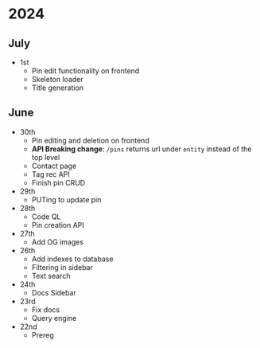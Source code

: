 # 2024

## July

- 1st
  - Pin edit functionality on frontend
  - Skeleton loader
  - Title generation

## June

- 30th
  - Pin editing and deletion on frontend
  - **API Breaking change**: `/pins` returns url under `entity` instead of the top level
  - Contact page
  - Tag rec API
  - Finish pin CRUD
- 29th
  - PUTing to update pin
- 28th
  - Code QL
  - Pin creation API
- 27th
  - Add OG images
- 26th
  - Add indexes to database
  - Filtering in sidebar
  - Text search
- 24th
  - Docs Sidebar
- 23rd
  - Fix docs
  - Query engine
- 22nd
  - Prereg
